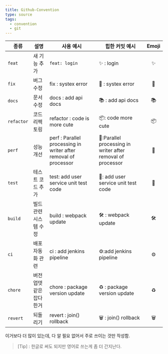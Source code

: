 ```yaml
---
title: Github-Convention
type: source
tags:
  - convention
  - git
---
```



| 종류         | 설명           | 사용 예시          | 힙한 커밋 예시                                                    | Emoji |
| ---------- | ------------ | --------------------------------------------------------------- |-------------------------------------------------------------| :---: |
| `feat`     | 새 기능 추가      | `feat: login `                                                  | ✨ : login                                                   |   ✨   |
| `fix`      | 버그 수정        | fix : systex error                                              | 🐛 : systex error                                           |  🐛   |
| `docs`     | 문서 수정        | docs : add api docs                                             | 📚 : add api docs                                           |  📚   |
| `refactor` | 코드 리펙토링      | refactor : code is more cute                                    | 📦:  code more cute                                         |  📦   |
| `perf`     | 성능 개선        | perf : Parallel processing in writer after removal of processor | 🚀:Parallel processing in writer after removal of processor |  🚀   |
| `test`     | 테스트 코드 추가    | test: add user service unit test code                           | 🚨: add user service unit test code                         |  🚨   |
| `build`    | 빌드 관련 시스템 수정 | build : webpack update                                          | 🛠 : webpack update                                         |  🛠   |
| `ci`       | 배포 자동화 관련    | ci : add jenkins pipeline                                       | ⚙️:add jenkins pipeline                                     |  ⚙️   |
| `chore`    | 버전업뎃같은 잡다한거  | chore : package version update                                  | ♻️ : package version update                                 |  ♻️   |
| `revert`   | 되돌리기         | revert : join() rollback                                        | 🗑 : join() rollback                                        |  🗑   |


이거보다 더 많이 있는데, 다 알 필요 없어서 주로 쓰이는 것만 작성함.

> [Tip] : 한글로 써도 되지만 영어로 쓰는게 좀 더 간지난다.
